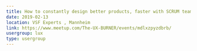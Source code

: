 ```yaml
---
title: How to constantly design better products, faster with SCRUM teams
date: 2019-02-13
location: VSF Experts , Mannheim
link: https://www.meetup.com/The-UX-BURNER/events/mdlxzpyzdbrb/
usergroup: lux
type: usergroup
---
```

